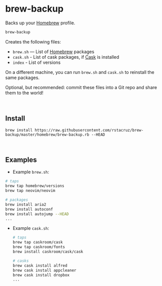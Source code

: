 # brew-backup
Backs up your [Homebrew] profile.

```sh
brew-backup
```

Creates the following files:

- `brew.sh` — List of [Homebrew] packages
- `cask.sh` - List of cask packages, if [Cask] is installed
- `index` - List of versions

On a different machine, you can run `brew.sh` and `cask.sh` to reinstall the same packages.

Optional, but recommended: commit these files into a Git repo and share them to the world!

[Homebrew]: http://brew.sh/
[Cask]: http://caskroom.io/


<br>

## Install

```
brew install https://raw.githubusercontent.com/rstacruz/brew-backup/master/homebrew/brew-backup.rb --HEAD
```

<br>

## Examples

 - Example `brew.sh`:

  ```sh
  # taps
  brew tap homebrew/versions
  brew tap neovim/neovim
  
  # packages
  brew install aria2
  brew install autoconf
  brew install autojump --HEAD
  ...
  ```
  
- Example `cask.sh`:

  ```sh
  # taps
  brew tap caskroom/cask
  brew tap caskroom/fonts
  brew install caskroom/cask/cask

  # casks
  brew cask install alfred
  brew cask install appcleaner
  brew cask install dropbox
  ...
  ```
